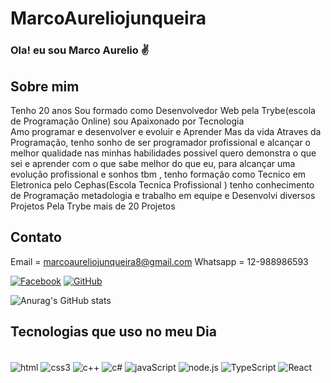 # MarcoAureliojunqueira


### Ola! eu sou Marco Aurelio ✌️

## Sobre mim
Tenho 20 anos Sou formado como Desenvolvedor Web pela Trybe(escola de Programação Online) sou Apaixonado por Tecnologia<br> 
Amo programar e desenvolver e evoluir e Aprender Mas da vida Atraves da Programação, tenho sonho de ser programador profissional 
e alcançar o melhor  qualidade nas minhas habilidades possivel quero demonstra o que sei e aprender com o que sabe melhor do que eu, 
para alcançar uma evolução profissional e sonhos tbm , tenho formação como Tecnico em Eletronica pelo Cephas(Escola Tecnica Profissional ) 
tenho conhecimento de Programação metadologia e trabalho em equipe e Desenvolvi diversos Projetos Pela Trybe mais de 20 Projetos

## Contato 
Email = marcoaureliojunqueira8@gmail.com  Whatsapp = 12-988986593

[![Facebook](https://img.shields.io/badge/Facebook-1877F2?style=for-the-badge&logo=facebook&logoColor=white)](https://www.facebook.com/marco.alcino.5/)
[![GitHub](https://img.shields.io/badge/GitHub-100000?style=for-the-badge&logo=github&logoColor=white)](https://github.com/MarcoAureliojunqueira)<br>

![Anurag's GitHub stats](https://github-readme-stats.vercel.app/api?username=MarcoAureliojunqueira&theme=dracula)


## Tecnologias que uso no meu Dia

<div style="display: inline_block"><br/>
<img align="center" alt="html" src="https://img.shields.io/badge/HTML-239120?style=for-the-badge&logo=html5&logoColor=white">
<img align="center" alt="css3" src="https://img.shields.io/badge/CSS3-1572B6?style=for-the-badge&logo=css3&logoColor=white">
<img align="center" alt="c++" src="https://img.shields.io/badge/C%2B%2B-00599C?style=for-the-badge&logo=c%2B%2B&logoColor=white">
<img align="center" alt="c#" src="https://img.shields.io/badge/C%23-239120?style=for-the-badge&logo=c-sharp&logoColor=white">

<img align="center" alt="javaScript" src="https://img.shields.io/badge/JavaScript-F7DF1E?style=for-the-badge&logo=javascript&logoColor=black">
<img align="center" alt="node.js" src="https://img.shields.io/badge/Node.js-43853D?style=for-the-badge&logo=node.js&logoColor=white">
<img align="center" alt="TypeScript" src="https://img.shields.io/badge/TypeScript-007ACC?style=for-the-badge&logo=typescript&logoColor=white">
<img align="center" alt="React" src="https://img.shields.io/badge/React-20232A?style=for-the-badge&logo=react&logoColor=61DAFB">
<div><br>
  


